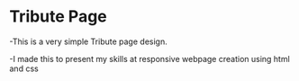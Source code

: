 # Tribute Page

-This is a very simple Tribute page design.

-I made this to present my skills at responsive webpage creation using html and css

